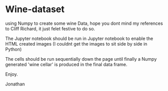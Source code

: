 # Wine-dataset
using Numpy to create some wine Data, hope you dont mind my references to Cliff Richard, it just felet festive to do so.

The Jupyter notebook should be run in Jupyter notebook to enable the HTML created images (I couldnt get the images to sit side by side in Python)

The cells should be run sequentially down the page until finally a Numpy generated 'wine cellar' is produced in the final data frame.

Enjoy.

Jonathan
